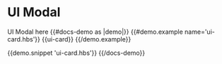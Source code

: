 # UI Modal

UI Modal here
{{#docs-demo as |demo|}}
  {{#demo.example name='ui-card.hbs'}}
    {{ui-card}}
  {{/demo.example}}

  {{demo.snippet 'ui-card.hbs'}}
{{/docs-demo}}

